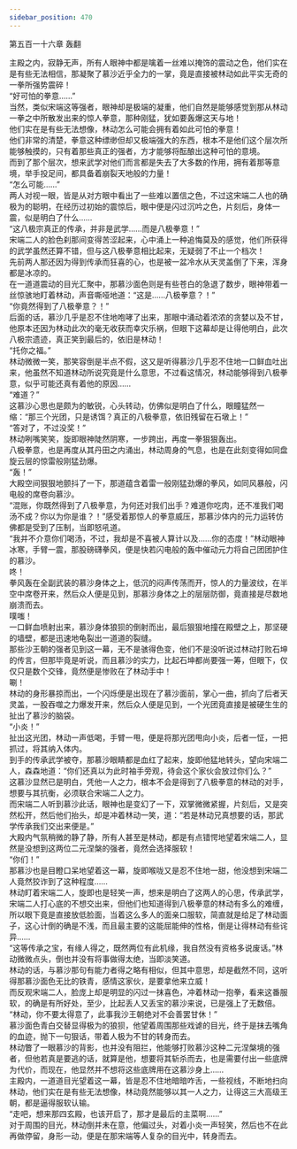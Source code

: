 ```yaml
---
sidebar_position: 470
---
```

 第五百一十六章 轰翻


主殿之内，寂静无声，所有人眼神中都是噙着一丝难以掩饰的震动之色，他们实在是有些无法相信，那凝聚了慕沙近乎全力的一掌，竟是直接被林动如此平实无奇的一拳所强势震碎！  
“好可怕的拳意……”  
当然，类似宋端这等强者，眼神却是极端的凝重，他们自然是能够感觉到那从林动一拳之中所散发出来的惊人拳意，那种刚猛，犹如要轰爆这天与地！  
他们实在是有些无法想像，林动怎么可能会拥有着如此可怕的拳意！  
他们非常的清楚，拳意这种缥缈但却又极端强大的东西，根本不是他们这个层次所能够触摸的，只有着那些真正的强者，方才能够将酝酿出这种可怕的意境。  
而到了那个层次，想来武学对他们而言都是失去了大多数的作用，拥有着那等意境，举手投足间，都具备着崩裂天地般的力量！  
“怎么可能……”  
两人对视一眼，皆是从对方眼中看出了一些难以置信之色，不过这宋端二人也的确极为的聪明，在经历过初始的震惊后，眼中便是闪过沉吟之色，片刻后，身体一震，似是明白了什么……  
“这八极宗真正的传承，并非是武学……而是八极拳意！”  
宋端二人的脸色刹那间变得苦涩起来，心中涌上一种追悔莫及的感觉，他们所获得的武学虽然还算不错，但与这八极拳意相比起来，无疑弱了不止一个档次！  
先前两人那还因为得到传承而狂喜的心，也是被一盆冷水从天灵盖倒了下来，浑身都是冰凉的。  
在一道道震动的目光汇聚中，那慕沙面色则是有些苍白的急退了数步，眼神带着一丝惊骇地盯着林动，声音嘶哑地道：“这是……八极拳意？！”  
“你竟然得到了八极拳意？！”  
后面的话，慕沙几乎是忍不住地咆哮了出来，那眼中涌动着浓浓的贪婪以及不甘，他原本还因为林动此次的毫无收获而幸灾乐祸，但眼下这幕却是让得他明白，此次八极宗遗迹，真正笑到最后的，依旧是林动！  
“托你之福。”  
林动微微一笑，那笑容倒是半点不假，这又是听得慕沙几乎忍不住地一口鲜血吐出来，他虽然不知道林动所说究竟是什么意思，不过看这情况，林动能够得到八极拳意，似乎可能还真有着他的原因……  
“难道？”  
这慕沙心思也是颇为的敏锐，心头转动，仿佛似是明白了什么，眼瞳猛然一缩：“那三个光团，只是诱饵？真正的八极拳意，依旧残留在石墩上！”  
“答对了，不过没奖！”  
林动咧嘴笑笑，旋即眼神陡然阴寒，一步跨出，再度一拳狠狠轰出。  
八极拳意，也是再度从其丹田之内涌出，林动周身的气息，也是在此刻变得如同盘旋云层的惊雷般刚猛劲爆。  
“轰！”  
大殿空间狠狠地颤抖了一下，那道蕴含着雷一般刚猛劲爆的拳风，如同风暴般，闪电般的席卷向慕沙。  
“混账，你既然得到了八极拳意，为何还对我们出手？难道你吃肉，还不准我们喝汤不成？你以为你是谁？！”感受着那惊人的拳意威压，那慕沙体内的元力运转仿佛都是受到了压制，当即怒吼道。  
“我并不介意你们喝汤，不过，我却是不喜被人算计以及……你的态度！”林动眼神冰寒，手臂一震，那股磅礴拳风，便是快若闪电般的轰中催动元力将自己团团护住的慕沙。  
咚！  
拳风轰在全副武装的慕沙身体之上，低沉的闷声传荡而开，惊人的力量波纹，在半空中席卷开来，然后众人便是见到，那慕沙身体之上的层层防御，竟直接是尽数地崩溃而去。  
噗嗤！  
一口鲜血喷射出来，慕沙身体狼狈的倒射而出，最后狠狠地撞在殿壁之上，那坚硬的墙壁，都是迅速地龟裂出一道道的裂缝。  
那些沙王朝的强者见到这一幕，无不是骇得色变，他们不是没听说过林动打败石坤的传言，但那毕竟是听说，而且慕沙的实力，比起石坤都尚要强一筹，但眼下，仅仅只是数个交锋，竟然便是惨败在了林动手中！  
唰！  
林动的身形暴掠而出，一个闪烁便是出现在了慕沙面前，掌心一曲，抓向了后者天灵盖，一股吞噬之力爆发开来，然后众人便是见到，一个光团竟直接是被硬生生的扯出了慕沙的脑袋。  
“小炎！”  
扯出这光团，林动一声低喝，手臂一甩，便是将那光团甩向小炎，后者一怔，一把抓过，将其纳入体内。  
到手的传承武学被夺，那慕沙眼睛都是血红了起来，旋即他猛地转头，望向宋端二人，森森地道：“你们还真以为此时袖手旁观，待会这个家伙会放过你们么？”  
这慕沙显然已是明白，凭他一人之力，根本不会是得到了八极拳意的林动的对手，想要与其抗衡，必须联合宋端二人之力。  
而宋端二人听到慕沙此话，眼神也是变幻了一下，双掌微微紧握，片刻后，又是突然松开，然后他们抬头，却是冲着林动一笑，道：“若是林动兄真想要的话，那武学传承我们交出来便是。”  
大殿内气氛稍微的静了静，所有人甚至是林动，都是有点错愕地望着宋端二人，显然是没想到这两位二元涅槃的强者，竟然会选择服软！  
“你们！”  
那慕沙也是目瞪口呆地望着这一幕，旋即喉咙又是忍不住地一甜，他没想到宋端二人竟然狡诈到了这种程度……  
林动盯着宋端二人，旋即也是轻笑一声，想来是明白了这两人的心思，传承武学，宋端二人打心底的不想交出来，但他们也知道得到八极拳意的林动有多么的难缠，所以眼下竟是直接放低脸面，当着这么多人的面亲口服软，简直就是给足了林动面子，这心计倒的确是不浅，而且最主要的这能屈能伸的性格，倒是让得林动有些诧异……  
“这等传承之宝，有缘人得之，既然两位有此机缘，我自然没有资格多说废话。”林动微微点头，倒也并没有将事做得太绝，当即淡笑道。  
林动的话，与慕沙那句有能力者得之略有相似，但其中意思，却是截然不同，这听得那慕沙面色无比的铁青，感情这家伙，是要拿他来立威！  
而反观宋端二人，脸庞上却是明显的闪过一抹喜色，冲着林动一抱拳，看来这番服软，的确是有所好处，至少，比起丢人又丢宝的慕沙来说，已是强上了无数倍。  
“林动，你不要太得意了，此事我沙王朝绝对不会善罢甘休！”  
慕沙面色青白交替显得极为的狼狈，他望着周围那些戏谑的目光，终于是抹去嘴角的血迹，抛下一句狠话，带着人极为不甘的转身而去。  
林动瞥了一眼慕沙的背影，也并没有阻拦，他能够打败慕沙这种二元涅槃境的强者，但他若真是要逃的话，就算是他，想要将其斩杀而去，也是需要付出一些底牌为代价，而现在，他显然并不想将这些底牌用在这慕沙身上……  
主殿内，一道道目光望着这一幕，皆是忍不住地暗暗咋舌，一些视线，不断地扫向林动，他们实在是有些无法想像，林动竟然能够以其一人之力，让得这三大高级王朝，都是逼得服软认输。  
“走吧，想来那四玄殿，也该开启了，那才是最后的主菜啊……”  
对于周围的目光，林动倒并未在意，他偏过头，对着小炎一声轻笑，然后也不在此再做停留，身形一动，便是在那宋端等人复杂的目光中，转身而去。  
  
  

